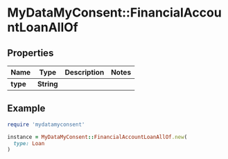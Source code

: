 # MyDataMyConsent::FinancialAccountLoanAllOf

## Properties

| Name | Type | Description | Notes |
| ---- | ---- | ----------- | ----- |
| **type** | **String** |  |  |

## Example

```ruby
require 'mydatamyconsent'

instance = MyDataMyConsent::FinancialAccountLoanAllOf.new(
  type: Loan
)
```

